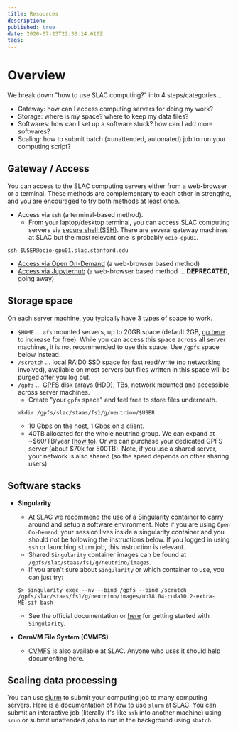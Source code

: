 ```yaml
---
title: Resources
description: 
published: true
date: 2020-07-23T22:30:14.610Z
tags: 
---
```


# Overview
We break down "how to use SLAC computing?" into 4 steps/categories...

* Gateway: how can I access computing servers for doing my work?
* Storage: where is my space? where to keep my data files?
* Softwares: how can I set up a software stuck? how can I add more softwares?
* Scaling: how to submit batch (=unattended, automated) job to run your computing script?

## Gateway / Access
You can access to the SLAC computing servers either from a web-browser or a terminal. These methods are complementary to each other in strengthe, and you are encouraged to try both methods at least once.

* Access via `ssh` (a terminal-based method). 
  * From your laptop/desktop terminal, you can access SLAC computing servers via [secure shell (SSH)](https://en.wikipedia.org/wiki/Secure_Shell). There are several gateway machines at SLAC but the most relevant one is probably `ocio-gpu01`.
```
ssh $USER@ocio-gpu01.slac.stanford.edu
```
* [Access via Open On-Demand](/guides/ood) (a web-browser based method)
* [Access via Jupyterhub](/guides/jupyterhub) (a web-browser based method ... **DEPRECATED**, going away)

## Storage space 
On each server machine, you typically have 3 types of space to work.
* `$HOME` ... `afs` mounted servers, up to 20GB space (default 2GB, [go here](https://www.slac.stanford.edu/comp/unix/auth/afs-self.shtml) to increase for free). While you can access this space across all server machines, it is not recommended to use this space. Use `/gpfs` space below instead.
* `/scratch` ... local RAID0 SSD space for fast read/write (no networking involved), available on most servers but files written in this space will be purged after you log out.
* `/gpfs` ... [GPFS](https://en.wikipedia.org/wiki/IBM_Spectrum_Scale) disk arrays (HDD), TBs, network mounted and accessible across server machines.
    * Create "your `gpfs` space" and feel free to store files underneath.
    ```
    mkdir /gpfs/slac/staas/fs1/g/neutrino/$USER
    ```
    * 10 Gbps on the host, 1 Gbps on a client.
    * 40TB allocated for the whole neutrino group. We can expand at ~$60/TB/year ([how to](https://github.com/NuSLAC/ComputingCookbook/wiki/2.-Request-%22I-want-X%22)). Or we can purchase your dedicated GPFS server (about $70k for 500TB). Note, if you use a shared server, your network is also shared (so the speed depends on other sharing users).

## Software stacks

* **Singularity**
  * At SLAC we recommend the use of a [Singularity container](https://sylabs.io/singularity/) to carry around and setup a software environment. Note if you are using `Open On-Demand`, your session lives inside a singularity container and you should not be following the instructions below. If you logged in using `ssh` or launching `slurm` job, this instruction is relevant.
  * Shared `Singularity` container images can be found at `/gpfs/slac/staas/fs1/g/neutrino/images`.
  * If you aren't sure about `Singularity` or which container to use, you can just try:
  ```
  $> singularity exec --nv --bind /gpfs --bind /scratch /gpfs/slac/staas/fs1/g/neutrino/images/ub18.04-cuda10.2-extra-ME.sif bash
  ```
  * See the official documentation or [here](https://github.com/DeepLearnPhysics/playground-singularity/wiki) for getting started with `Singularity`.

* **CernVM File System (CVMFS)**
  * [CVMFS](https://cernvm.cern.ch/portal/filesystem) is also available at SLAC. Anyone who uses it should help documenting here.

## Scaling data processing
You can use [slurm](https://slurm.schedmd.com/documentation.html) to submit your computing job to many computing servers. [Here](https://confluence.slac.stanford.edu/display/SCSPub/Slurm+Batch) is a documentation of how to use `slurm` at SLAC. You can submit an interactive job (literally it's like `ssh` into another machine) using `srun` or submit unattended jobs to run in the background using `sbatch`.

